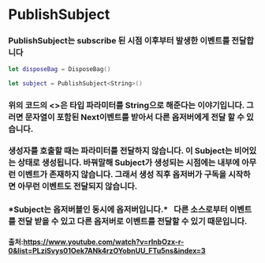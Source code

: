 # PublishSubject

### PublishSubject는 subscribe 된 시점 이후부터 발생한 이벤트를 전달합니다

```swift
let disposeBag = DisposeBag()

let subject = PublishSubject<String>()
```
### 위의 코드의 <>은 타입 파라미터를 String으로 해준다는 이야기입니다. 그러면 문자열이 포함된 Next이벤트를 받아서 다른 옵저버에게 전달 할 수 있습니다. <br><br> 생성자를 호출할 때는 파라미터를 전달하지 않습니다. 이 Subject는 비어있는 상태로 생성됩니다. 바꿔말해 Subject가 생성되는 시점에는 내부에 아무런 이벤트가 존재하지 않습니다. 그래서 생성 직후 옵저버가 구독을 시작하면 아무런 이벤트도 전달되지 않습니다.
### \*Subject는 옵저버블인 동시에 옵저버입니다.\* &nbsp; 다른 소스로부터 이벤트를 전달 받을 수 있고 다른 옵저버로 이벤트를 전달할 수 있기 때문입니다.

#### 출처:https://www.youtube.com/watch?v=rlnbOzx-r-0&list=PLziSvys01Oek7ANk4rzOYobnUU_FTu5ns&index=3

